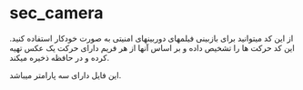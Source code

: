 # sec_camera

از این کد میتوانید برای بازبینی فیلمهای دوربینهای امنیتی به صورت خودکار استفاده کنید.
این کد حرکت ها را تشخیص داده و بر اساس آنها از هر فریم دارای حرکت یک عکس تهیه کرده و در حافظه ذخیره میکند.

این فایل دارای سه پارامتر میباشد.
